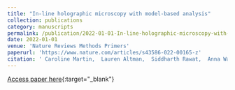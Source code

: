 ```yaml
---
title: "In-line holographic microscopy with model-based analysis"
collection: publications
category: manuscripts
permalink: /publication/2022-01-01-In-line-holographic-microscopy-with-model-based-analysis
date: 2022-01-01
venue: 'Nature Reviews Methods Primers'
paperurl: 'https://www.nature.com/articles/s43586-022-00165-z'
citation: ' Caroline Martin,  Lauren Altman,  Siddharth Rawat,  Anna Wang,  David Grier,  Vinothan Manoharan, &quot;In-line holographic microscopy with model-based analysis.&quot; Nature Reviews Methods Primers, 2022.'
---
```

[Access paper here](https://www.nature.com/articles/s43586-022-00165-z){:target="_blank"}
